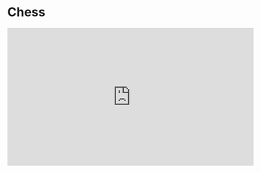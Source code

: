 # Chess


<p align="center">
<iframe width="560" height="315" src="https://www.youtube.com/embed/hB_SRQHIDUQ" title="YouTube video player" frameborder="0" allow="accelerometer; autoplay; clipboard-write; encrypted-media; gyroscope; picture-in-picture" allowfullscreen></iframe>
  <p>

    
